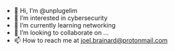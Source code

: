 - 👋 Hi, I’m @unplugelim
- 👀 I’m interested in cybersecurity
- 🌱 I’m currently learning networking
- 💞️ I’m looking to collaborate on ...
- 📫 How to reach me at joel.brainard@protonmail.com

<!---
unplugelim/unplugelim is a ✨ special ✨ repository because its `README.md` (this file) appears on your GitHub profile.
You can click the Preview link to take a look at your changes.
--->
